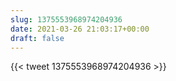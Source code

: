 ```yaml
---
slug: 1375553968974204936
date: 2021-03-26 21:03:17+00:00
draft: false
---
```


{{< tweet 1375553968974204936 >}}
